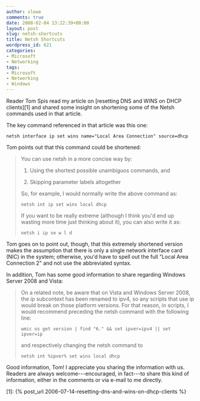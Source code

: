 ```yaml
---
author: slowe
comments: true
date: 2008-02-04 13:22:39+00:00
layout: post
slug: netsh-shortcuts
title: Netsh Shortcuts
wordpress_id: 621
categories:
- Microsoft
- Networking
tags:
- Microsoft
- Networking
- Windows
---
```


Reader Tom Spis read my article on [resetting DNS and WINS on DHCP clients][1] and shared some insight on shortening some of the Netsh commands used in that article.

The key command referenced in that article was this one:

	netsh interface ip set wins name="Local Area Connection" source=dhcp

Tom points out that this command could be shortened:

>You can use netsh in a more concise way by:  
>
>1. Using the shortest possible unambiguos commands, and  
>
>2. Skipping parameter labels altogether  
>
>So, for example, I would normally write the above command as:  
>
>`netsh int ip set wins local dhcp`
>
>If you want to be really extreme (although I think you'd end up wasting more time just thinking about it), you can also write it as:  
>
>`netsh i ip se w l d`

Tom goes on to point out, though, that this extremely shortened version makes the assumption that there is only a single network interface card (NIC) in the system; otherwise, you'd have to spell out the full "Local Area Connection 2" and not use the abbreviated syntax.

In addition, Tom has some good information to share regarding Windows Server 2008 and Vista:

>On a related note, be aware that on Vista and Windows Server 2008, the ip subcontext has been renamed to ipv4, so any scripts that use ip would break on those platform versions. For that reason, in scripts, I would recommend preceding the netsh command with the following line:  
>
>`wmic os get version | find "6." && set ipver=ipv4 || set ipver=ip`
>
>and respectively changing the netsh command to  
>
>`netsh int %ipver% set wins local dhcp`

Good information, Tom! I appreciate you sharing the information with us. Readers are always welcome---encouraged, in fact---to share this kind of information, either in the comments or via e-mail to me directly.

[1]: {% post_url 2006-07-14-resetting-dns-and-wins-on-dhcp-clients %}
